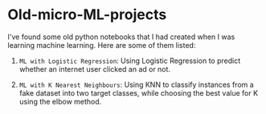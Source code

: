 # Old-micro-ML-projects

I've found some old python notebooks that I had created when I was learning machine learning. Here are some of them listed:

1. `ML with Logistic Regression`: Using Logistic Regression to predict whether an internet user clicked an ad or not.

2. `ML with K Nearest Neighbours`: Using KNN to classify instances from a fake dataset into two target classes, while choosing the best value for K using the elbow method.
